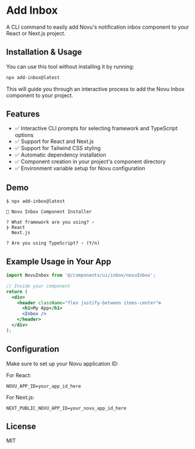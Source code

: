 # Add Inbox

A CLI command to easily add Novu's notification inbox component to your React or Next.js project.

## Installation & Usage

You can use this tool without installing it by running:

```bash
npx add-inbox@latest
```

This will guide you through an interactive process to add the Novu Inbox component to your project.

## Features

- ✅ Interactive CLI prompts for selecting framework and TypeScript options
- ✅ Support for React and Next.js
- ✅ Support for Tailwind CSS styling
- ✅ Automatic dependency installation
- ✅ Component creation in your project's component directory
- ✅ Environment variable setup for Novu configuration

## Demo

```
$ npx add-inbox@latest

🔔 Novu Inbox Component Installer

? What framework are you using? › 
❯ React
  Next.js

? Are you using TypeScript? › (Y/n)
```

## Example Usage in Your App

```jsx
import NovuInbox from '@/components/ui/inbox/novuInbox';

// Inside your component
return (
  <div>
    <header className="flex justify-between items-center">
      <h1>My App</h1>
      <Inbox />
    </header>
  </div>
);
```

## Configuration

Make sure to set up your Novu application ID:

For React:
```
NOVU_APP_ID=your_app_id_here
```

For Next.js:
```
NEXT_PUBLIC_NOVU_APP_ID=your_novu_app_id_here
```

## License

MIT
